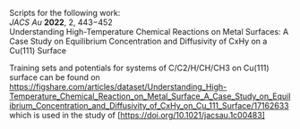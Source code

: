 Scripts for the following work:  
_JACS Au_ **2022**, 2, 443−452  
Understanding High-Temperature Chemical Reactions on Metal Surfaces: A Case Study on Equilibrium Concentration and Diffusivity of CxHy on a Cu(111) Surface  

Training sets and potentials for systems of C/C2/H/CH/CH3 on Cu(111) surface can be found on https://figshare.com/articles/dataset/Understanding_High-Temperature_Chemical_Reaction_on_Metal_Surface_A_Case_Study_on_Equilibrium_Concentration_and_Diffusivity_of_CxHy_on_Cu_111_Surface/17162633
which is used in the study of [https://doi.org/10.1021/jacsau.1c00483]
